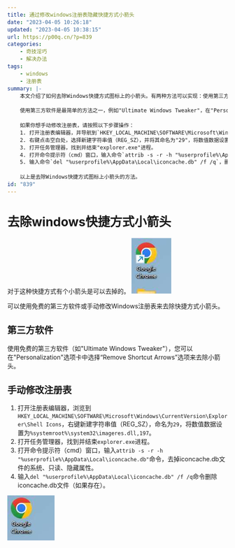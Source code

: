 ```yaml
---
title: 通过修改windows注册表隐藏快捷方式小箭头
date: "2023-04-05 10:26:18"
updated: "2023-04-05 10:38:15"
url: https://p00q.cn/?p=839
categories:
    - 奇技淫巧
    - 解决办法
tags:
    - windows
    - 注册表
summary: |-
    本文介绍了如何去除Windows快捷方式图标上的小箭头。有两种方法可以实现：使用第三方软件或手动修改注册表。

    使用第三方软件是最简单的方法之一，例如"Ultimate Windows Tweaker"，在"Personalization"选项卡中选择“Remove Shortcut Arrows”选项即可去除小箭头。

    如果你想手动修改注册表，请按照以下步骤操作：
    1. 打开注册表编辑器，并导航到`HKEY_LOCAL_MACHINE\SOFTWARE\Microsoft\Windows\CurrentVersion\Explorer\Shell Icons`。
    2. 右键点击空白处，选择新建字符串值（REG_SZ），并将其命名为"29"，将数值数据设置为"%systemroot%\system32\imageres.dll,197"。
    3. 打开任务管理器，找到并结束"explorer.exe"进程。
    4. 打开命令提示符（cmd）窗口，输入命令`attrib -s -r -h "%userprofile%\AppData\Local\iconcache.db"`，去除"iconcache.db"文件的系统、只读和隐藏属性。
    5. 输入命令`del "%userprofile%\AppData\Local\iconcache.db" /f /q`，删除"iconcache.db"文件（如果存在）。

    以上是去除Windows快捷方式图标上小箭头的方法。
id: "839"
---
```


# 去除windows快捷方式小箭头
对于这种快捷方式有个小箭头是可以去掉的。
![image-1680661447179](../res/img/839-1.png)

可以使用免费的第三方软件或手动修改Windows注册表来去除快捷方式小箭头。

##  第三方软件
使用免费的第三方软件（如"Ultimate Windows Tweaker"），您可以在"Personalization"选项卡中选择“Remove Shortcut Arrows”选项来去除小箭头。

## 手动修改注册表

1. 打开注册表编辑器，浏览到`HKEY_LOCAL_MACHINE\SOFTWARE\Microsoft\Windows\CurrentVersion\Explorer\Shell Icons`，右键新建字符串值（REG_SZ），命名为`29`，将数值数据设置为`%systemroot%\system32\imageres.dll,197`。
2. 打开任务管理器，找到并结束`explorer.exe`进程。
3. 打开命令提示符（cmd）窗口，输入`attrib -s -r -h "%userprofile%\AppData\Local\iconcache.db"`命令，去掉iconcache.db文件的系统、只读、隐藏属性。
4. 输入`del "%userprofile%\AppData\Local\iconcache.db" /f /q`命令删除iconcache.db文件（如果存在）。

![image-1680662265063](../res/img/839-2.png)
